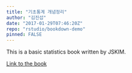 ```yaml
---
title: "기초통계 개념정리"
author: "김진섭"
date: "2017-01-29T07:46:20Z"
repo: "rstudio/bookdown-demo"
pinned: FALSE
---
```


This is a basic statistics book written by JSKIM.

[Link to the book](https://bookdown.org/mathemedicine/Stat_book/)
